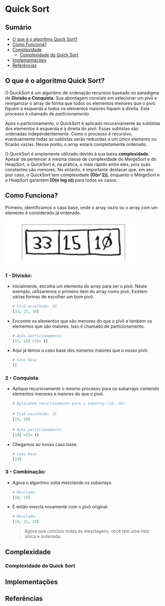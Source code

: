 # Quick Sort

## Sumário

- [O que é o algoritmo Quick Sort?](#o-que-é-o-algoritmo-quick-sort)
- [Como Funciona?](#como-funciona)
- [Complexidade](#complexidade)
  - [Complexidade do Quick Sort](#complexidade-do-merge-sort)
- [Implementações](#implementações)
- [Referências](#referências)

## O que é o algoritmo Quick Sort?

O QuickSort é um algoritmo de ordenação recursivo baseado no paradigma de **Divisão e Conquista**. Sua abordagem consiste em selecionar um pivô e reorganizar o array de forma que todos os elementos menores que o pivô fiquem à esquerda e todos os elementos maiores fiquem à direita. Este processo é chamado de *particionamento*. 

Após o particionamento, o QuickSort é aplicado recursivamente às sublistas dos elementos à esquerda e à direita do pivô. Essas sublistas são ordenadas independentemente. Como o processo é recursivo, eventualmente todas as sublistas serão reduzidas a um único elemento ou ficarão vazias. Nesse ponto, o array estará completamente ordenado.

O QuickSort é amplamente utilizado devido à sua baixa **complexidade**. Apesar de pertencer à mesma classe de complexidade do MergeSort e do HeapSort, o QuickSort é, na prática, o mais rápido entre eles, pois suas constantes são menores. No entanto, é importante destacar que, em seu pior caso, o QuickSort tem complexidade **(O(n^2))**, enquanto o MergeSort e o HeapSort garantem **(O(n log n))** para todos os casos.

## Como Funciona?

Primeiro, identificamos o caso base, onde o array vazio ou o array com um elemento é considerado já ordenado.

![Array](image.png)

### 1 - Divisão:

- Inicialmente, escolha um elemento do array para ser o pivô. Neste exemplo, utilizaremos o primeiro item do array como pivô. Existem várias formas de escolher um bom pivô.

  ```python
  # Pivô escolhido: 33
  [33, 15, 10]
  ```

- Encontre os elementos que são menores do que o pivô e também os elementos que são maiores. Isso é chamado de particionamento.

  ```python
  # Após particionamento:
  [15, 10] >33< []
  ```

- Aqui já temos o caso base dos números maiores que o nosso pivô:

  ```python
  # Caso Base
  []
  ```

### 2 - Conquista

- Aplique recursivamente o mesmo processo para os subarrays contendo elementos menores e maiores do que o pivô.

  ```python
  # Aplicando recursivamente para o subarray [15, 10]:

  # Pivô escolhido: 15
  [15, 10]

  # Após particionamento:
  [10] >15< []
  ```

- Chegamos ao nosso caso base:

  ```python
  # Caso Base
  [10]
  ```

### 3 - Combinação:

- Agora o algoritmo volta mesclando os subarrays:

  ```python
  # Mesclado:
  [10, 15]
  ```

- E então mescla novamente com o pivô original:

  ```python
  # Mesclado:
  [10, 15, 33]
  ```
  
  > Agora que concluiu todas as mesclagens, você tem uma lista única e ordenada.
## Complexidade

### Complexidade do Quick Sort

## Implementações

## Referências
